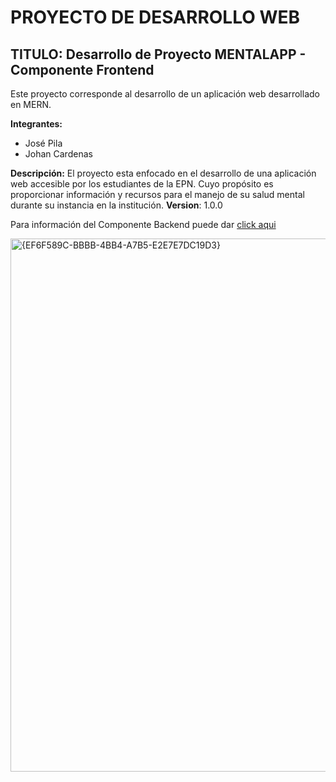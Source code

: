 # PROYECTO DE DESARROLLO WEB
## TITULO: Desarrollo de Proyecto MENTALAPP - Componente Frontend
Este proyecto corresponde al desarrollo de un aplicación web desarrollado en MERN.  
  
**Integrantes:**
- José Pila
- Johan Cardenas
  
**Descripción:** El proyecto esta enfocado en el desarrollo de una aplicación web accesible por los estudiantes de la EPN. Cuyo propósito es proporcionar información y recursos para el manejo de su salud mental durante su instancia en la institución.  **Version**: 1.0.0  

Para información del Componente Backend puede dar [click aqui](https://github.com/JoAlejo09/AppWeb-Proyecto-Backend.git)

<img width="1915" height="853" alt="{EF6F589C-BBBB-4BB4-A7B5-E2E7E7DC19D3}" src="https://github.com/user-attachments/assets/3ac4d821-6f8d-4047-9af4-f2302711fbcc" />

